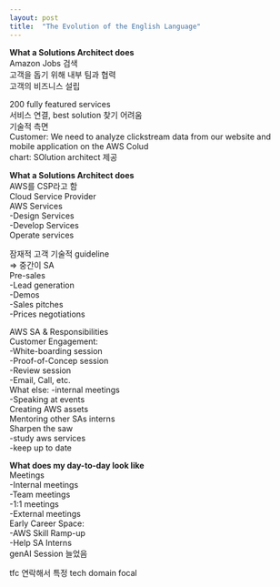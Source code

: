 ```yaml
---
layout: post
title:  "The Evolution of the English Language"
---
```


**What a Solutions Architect does** <br/>
Amazon Jobs 검색 <br/>
고객을 돕기 위해 내부 팀과 협력 <br/>
고객의 비즈니스 설립 <br/>

200 fully featured services <br/>
서비스 연결, best solution 찾기 어려움 <br/>
기술적 측면 <br/>
Customer: We need to analyze clickstream data from our website and mobile application on the AWS Colud <br/>
chart: SOlution architect 제공 <br/>

**What a Solutions Architect does** <br/>
AWS를 CSP라고 함 <br/>
Cloud Service Provider <br/>
AWS Services <br/>
-Design Services <br/>
-Develop Services <br/>
Operate services <br/>


잠재적 고객 기술적 guideline <br/>
=> 중간이 SA <br/>
Pre-sales <br/>
-Lead generation <br/>
-Demos <br/>
-Sales pitches <br/>
-Prices negotiations

AWS SA & Responsibilities <br/>
Customer Engagement: <br/>
-White-boarding session <br/>
-Proof-of-Concep session <br/>
-Review session <br/>
-Email, Call, etc.  <br/>
What else: 
-internal meetings <br/>
-Speaking at events <br/>
Creating AWS assets <br/>
Mentoring other SAs interns <br/>
Sharpen the saw <br/>
-study aws services <br/>
-keep up to date <br/>

**What does my day-to-day look like** <br/>
Meetings <br/>
-Internal meetings <br/>
-Team meetings <br/>
-1:1 meetings <br/>
-External meetings <br/>
Early Career Space: <br/>
-AWS Skill Ramp-up <br/>
-Help SA Interns <br/>
genAI Session 늘었음 <br/>

tfc 연락해서 특정 tech domain focal <br/>

